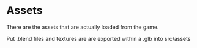 # Assets

There are the assets that are actually loaded from the game.

Put .blend files and textures are are exported within a .glb into src/assets
